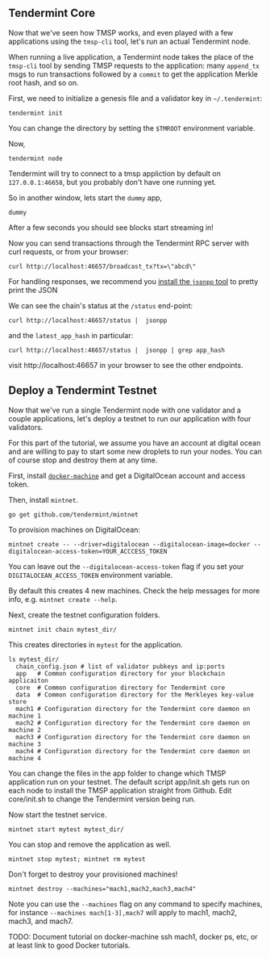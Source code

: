 
## Tendermint Core

Now that we've seen how TMSP works, and even played with a few applications using the `tmsp-cli` tool,
let's run an actual Tendermint node.

When running a live application, a Tendermint node takes the place of the `tmsp-cli` tool by sending TMSP requests
to the application: many `append_tx` msgs to run transactions followed by a `commit` to get the application Merkle root hash, and so on.

First, we need to initialize a genesis file and a validator key in `~/.tendermint`:

```
tendermint init
```

You can change the directory by setting the `$TMROOT` environment variable.

Now,

```
tendermint node
```

Tendermint will try to connect to a tmsp appliction by default on `127.0.0.1:46658`, 
but you probably don't have one running yet.

So in another window, lets start the `dummy` app,

```
dummy
```

After a few seconds you should see blocks start streaming in!

Now you can send transactions through the Tendermint RPC server with curl requests, or from your browser:

```
curl http://localhost:46657/broadcast_tx?tx=\"abcd\"
```

For handling responses, we recommend you [install the `jsonpp` tool](http://jmhodges.github.io/jsonpp/) to pretty print the JSON

We can see the chain's status at the `/status` end-point:

```
curl http://localhost:46657/status |  jsonpp
```

and the `latest_app_hash` in particular:

```
curl http://localhost:46657/status |  jsonpp | grep app_hash
```

visit http://localhost:46657 in your browser to see the other endpoints.

## Deploy a Tendermint Testnet

Now that we've run a single Tendermint node with one validator and a couple applications, 
let's deploy a testnet to run our application with four validators.

For this part of the tutorial, we assume you have an account at digital ocean and are willing to 
pay to start some new droplets to run your nodes. You can of course stop and destroy them at any time.

First, install [`docker-machine`](https://docs.docker.com/machine/install-machine/) and get a DigitalOcean account and access token.

Then, install `mintnet`.

```
go get github.com/tendermint/mintnet
```

To provision machines on DigitalOcean:

```
mintnet create -- --driver=digitalocean --digitalocean-image=docker --digitalocean-access-token=YOUR_ACCCESS_TOKEN
```

You can leave out the `--digitalocean-access-token` flag if you set your `DIGITALOCEAN_ACCESS_TOKEN` environment variable.

By default this creates 4 new machines.  Check the help messages for more info, e.g. `mintnet create --help`.

Next, create the testnet configuration folders.

```
mintnet init chain mytest_dir/
```

This creates directories in `mytest` for the application.

```
ls mytest_dir/
  chain_config.json # list of validator pubkeys and ip:ports
  app   # Common configuration directory for your blockchain applicaiton
  core  # Common configuration directory for Tendermint core
  data  # Common configuration directory for the Merkleyes key-value store
  mach1 # Configuration directory for the Tendermint core daemon on machine 1
  mach2 # Configuration directory for the Tendermint core daemon on machine 2
  mach3 # Configuration directory for the Tendermint core daemon on machine 3
  mach4 # Configuration directory for the Tendermint core daemon on machine 4
```

You can change the files in the app folder to change which TMSP application run on your testnet.
The default script app/init.sh gets run on each node to install the TMSP application straight from Github.
Edit core/init.sh to change the Tendermint version being run.

Now start the testnet service.

```
mintnet start mytest mytest_dir/
```

You can stop and remove the application as well.

```
mintnet stop mytest; mintnet rm mytest
```

Don't forget to destroy your provisioned machines!

```
mintnet destroy --machines="mach1,mach2,mach3,mach4"
```

Note you can use the `--machines` flag on any command to specify machines,
for instance `--machines mach[1-3],mach7` will apply to mach1, mach2, mach3, and mach7.

TODO: Document tutorial on docker-machine ssh mach1, docker ps, etc, or at least link to good Docker tutorials.
